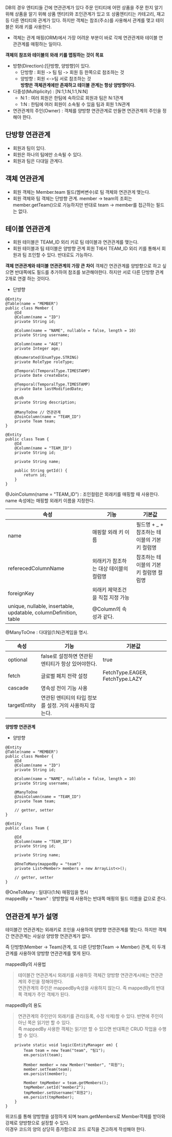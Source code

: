 DB의 경우 엔티티들 간에 연관관계가 있다 주문 인티티에 어떤 상품을 주문 한지 알기 위해 상품을 알기 위해 상품 엔티티와 조인관계가 있고 또 상품엔티티는 카테고리, 재고 등 다른 엔티티와 관계가 있다. 하지만 객체는 참조(주소)를 사용해서 관계를 맺고 테이블은 외래 키를 사용한다.  
* 객체는 관계 매핑(ORM)에서 가장 어려운 부분이 바로 각체 연관관계와 테이블 연관관계를 매핑하는 일이다.

**객체의 참조와 테이블의 와래 키를 맵핑하는 것이 목표**

* 방향(Direction):[단방향, 양방향]이 있다.
    * 단방향 : 회원 -> 팀 팀 -> 회원 등 한쪽으로 참조하는 것
    * 양방향 : 회원 <->팀 서로 참조하는 것  
    **방향은 객체관계에만 존재하고 테이블 관계는 항상 양방향이다.**
* 다중성(Multiplicity) : [N:1,1:N,1:1,N:N] 
    * N:1 : 여러 회원은 한팀에 속하므로 회원과 팀은 N:1관계
    * 1:N : 한팀에 여러 회원이 소속될 수 있음 팀과 회원 1:N관계
* 연관관계의 주인(Owner) : 객체를 양방향 연관관계로 만들면 연관관계의 주인을 정해야 한다.

단방향 연관관계
---

* 회원과 팀이 있다.
* 회원은 하나의 팀에만 소속될 수 있다.
* 회원과 팀은 다대일 관계다.

객체 연관관계
---
* 회원 객체는 Member.team 필드(멤버변수)로 팀 객체와 연관관게 맺는다.
* 회원 객체와 팀 객체는 단방향 관계. member -> team의 조회는 member.getTeam()으로 가능하지만 반대로 team -> member를 접근하는 필드는 없다.

테이블 연관관계
---
* 회원 테이블은 TEAM_ID 외리 키로 팀 테이블과 연관관계를 맺는다.
* 회원 테이블과 팀 테이블은 양방향 관계 회원 T에서 TEAM_ID 외리 키를 통해서 회원과 팀 조인할 수 있다. 반대로도 가능하다.

**객체 연관관계와 테이블 연관관계의 가장 큰 차이**
객체간 연관관계를 양방향으로 하고 싶으면 반대쪽에도 필드를 추가하여 참조를 보관해야한다. 하지만 서로 다른 단방향 관계 2개로 연결 하는 것이다.

* 단뱡향
```{.java}
@Entity
@Table(name = "MEMBER")
public class Member {
    @Id
    @Column(name = "ID")
    private String id;
 
    @Column(name = "NAME", nullable = false, length = 10)
    private String username;
 
    @Column(name = "AGE")
    private Integer age;
 
    @Enumerated(EnumType.STRING)
    private RoleType roleType;
 
    @Temporal(TemporalType.TIMESTAMP)
    private Date createDate;
 
    @Temporal(TemporalType.TIMESTAMP)
    private Date lastModifiedDate;
 
    @Lob
    private String description;
 
    @ManyToOne // 연관관계
    @JoinColumn(name = "TEAM_ID")
    private Team team;
}

@Entity
public class Team {
    @Id
    @Column(name = "TEAM_ID")
    private String id;
 
    private String name;
 
    public String getId() {
        return id;
    }
}
```
@JoinColumn(name = "TEAM_ID") : 조인컬럼은 외래키를 매핑할 때 사용한다. name 속성에는 매핑할 외래키 이름을 지정한다.

속성 | 기능 | 기본값
--- | --- | ---
name | 매핑할 외래 키 이름  | 필드명 + _ + 참조하는 테이블의 기본키 컬럼명 
referecedColumnName | 외래키가 참조하는 대상 테이블의 컬럼명   | 참조하는 테이블의 기본키 컬럼명 컬럼명 
foreignKey | 외래키 제약조건을 직접 지정 가능   | 
unique, nullable, insertable, updatable, columnDefinition, table | @Column의 속성과 같다. | 

@ManyToOne : 다대일(1:N)관계임을 명시.

속성 | 기능 | 기본값
--- | --- | ---
optional | false로 설정하면 연관된 엔티티가 항상 있어야한다. | true
fetch | 글로벌 페치 전략 설정 | FetchType.EAGER, FetchType.LAZY 
cascade | 영속성 전이 기능 사용 | 
targetEntity | 연관된 엔티티의 타입 정보를 설정. 거의 사용하지 않는다.| 

**양방향 연관관계**
* 양방향
```{.java}
@Entity
@Table(name = "MEMBER")
public class Member {
    @Id
    @Column(name = "ID")
    private String id;
 
    @Column(name = "NAME", nullable = false, length = 10)
    private String username;
 
    @ManyToOne
    @JoinColumn(name = "TEAM_ID")
    private Team team;
 
    // getter, setter
}

@Entity
public class Team {
 
    @Id
    @Column(name = "TEAM_ID")
    private String id;
 
    private String name;
 
    @OneToMany(mappedBy = "team")
    private List<Member> members = new ArrayList<>();
 
    // getter, setter
}
```
@OneToMany : 일대다(1:N) 매핑임을 명시  
mappedBy = "team" : 양방향일 때 사용하는 반대쪽 매핑의 필드 이름을 값으로 준다.

**연관관계 부가 설명**
---
테이블간 연관관계는 외래키로 조인을 사용하여 양방향 연관관계를 맺는다. 하지만 객체간 연관관계는 사실상 양방향 연관관계가 없다.

즉 단방향(Member -> Team)관계, 또 다른 단방향(Team -> Member) 관계, 이 두개 관계를 사용하여 양방향 연관관계를 맺게 된다.

mappedBy의 사용법
>테이블간 연관관계시 외래키를 사용하듯 객체간 양방향 연관관계시에는 연관관계의 주인을 정해야한다.  
연관관계의 주인은 mappedBy속성을 사용하지 않는다. 즉 mappedBy의 반대쪽 객체가 주인 객체가 된다.

mappedBy의 용도
>연관관계의 주인만이 외래키를 관리(등록, 수정 삭제)할 수 있다. 반면에 주인이 아닌 쪽은 읽기만 할 수 있다.  
즉 mappedBy 사용한 객체는 읽기만 할 수 있으면 반대쪽은 CRUD 작업을 수행할 수 있다.

```{.java}
    private static void logic(EntityManager em) {
        Team team = new Team("team", "팀1");
        em.persist(team);
 
        Member member = new Member("member", "회원");
        member.setTeam(team);
        em.persist(member);
 
        Member tmpMember = team.getMembers();
        tmpMember.setId("member2");
        tmpMember.setUsername("회원2");
        em.persist(tmpMember);
    }
}
```

위코드를 통해 양방향을 설정하게 되며 team.getMembers로 Member객체를 받아와 강제로 양방향으로 설정할 수 있다.  
이경우 코드의 양의 상당히 증가함으로 코드 로직을 견고하게 작성해야 한다.